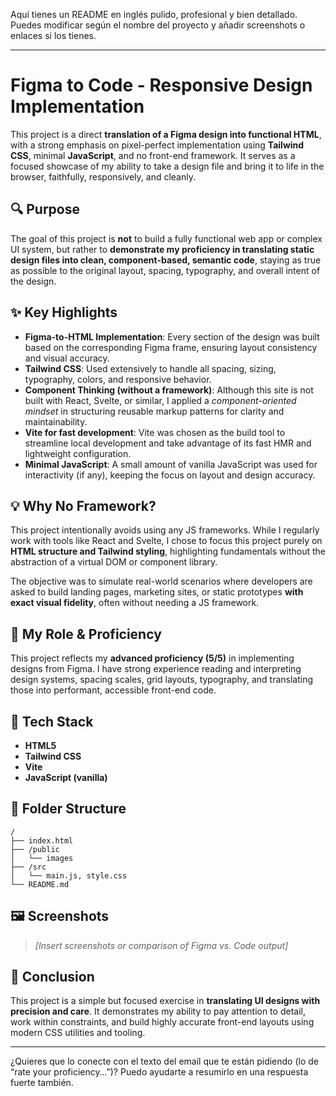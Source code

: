 Aquí tienes un README en inglés pulido, profesional y bien detallado. Puedes modificar según el nombre del proyecto y añadir screenshots o enlaces si los tienes.

---

# Figma to Code - Responsive Design Implementation

This project is a direct **translation of a Figma design into functional HTML**, with a strong emphasis on pixel-perfect implementation using **Tailwind CSS**, minimal **JavaScript**, and no front-end framework. It serves as a focused showcase of my ability to take a design file and bring it to life in the browser, faithfully, responsively, and cleanly.

## 🔍 Purpose

The goal of this project is **not** to build a fully functional web app or complex UI system, but rather to **demonstrate my proficiency in translating static design files into clean, component-based, semantic code**, staying as true as possible to the original layout, spacing, typography, and overall intent of the design.

## ✨ Key Highlights

* **Figma-to-HTML Implementation**: Every section of the design was built based on the corresponding Figma frame, ensuring layout consistency and visual accuracy.
* **Tailwind CSS**: Used extensively to handle all spacing, sizing, typography, colors, and responsive behavior.
* **Component Thinking (without a framework)**: Although this site is not built with React, Svelte, or similar, I applied a *component-oriented mindset* in structuring reusable markup patterns for clarity and maintainability.
* **Vite for fast development**: Vite was chosen as the build tool to streamline local development and take advantage of its fast HMR and lightweight configuration.
* **Minimal JavaScript**: A small amount of vanilla JavaScript was used for interactivity (if any), keeping the focus on layout and design accuracy.

## 💡 Why No Framework?

This project intentionally avoids using any JS frameworks. While I regularly work with tools like React and Svelte, I chose to focus this project purely on **HTML structure and Tailwind styling**, highlighting fundamentals without the abstraction of a virtual DOM or component library.

The objective was to simulate real-world scenarios where developers are asked to build landing pages, marketing sites, or static prototypes **with exact visual fidelity**, often without needing a JS framework.

## 🧠 My Role & Proficiency

This project reflects my **advanced proficiency (5/5)** in implementing designs from Figma. I have strong experience reading and interpreting design systems, spacing scales, grid layouts, typography, and translating those into performant, accessible front-end code.

## 🚀 Tech Stack

* **HTML5**
* **Tailwind CSS**
* **Vite**
* **JavaScript (vanilla)**

## 📁 Folder Structure

```
/
├── index.html
├── /public
│   └── images
├── /src
│   └── main.js, style.css
└── README.md
```

## 🖼️ Screenshots

> *\[Insert screenshots or comparison of Figma vs. Code output]*

## 📌 Conclusion

This project is a simple but focused exercise in **translating UI designs with precision and care**. It demonstrates my ability to pay attention to detail, work within constraints, and build highly accurate front-end layouts using modern CSS utilities and tooling.

---

¿Quieres que lo conecte con el texto del email que te están pidiendo (lo de “rate your proficiency…”)? Puedo ayudarte a resumirlo en una respuesta fuerte también.

